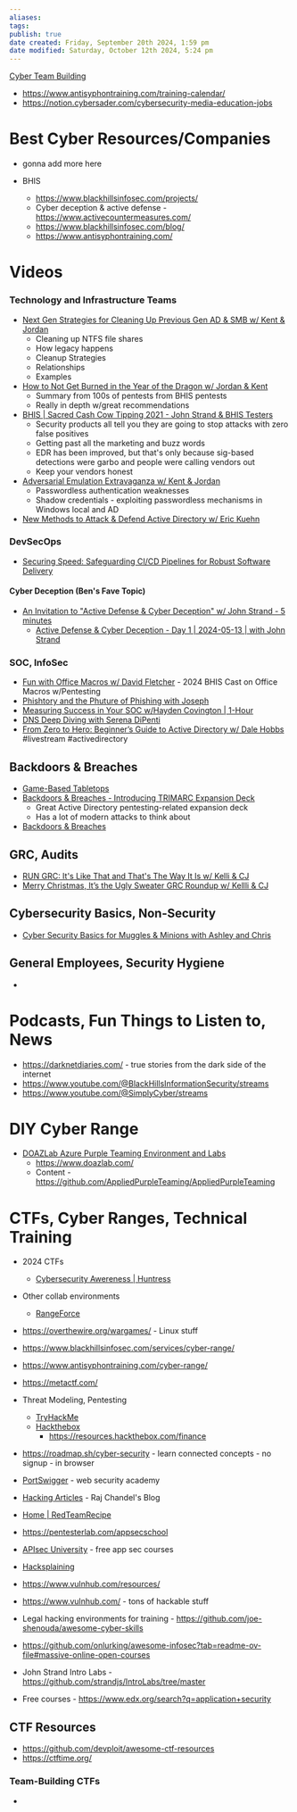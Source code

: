 ```yaml
---
aliases: 
tags: 
publish: true
date created: Friday, September 20th 2024, 1:59 pm
date modified: Saturday, October 12th 2024, 5:24 pm
---
```



[Cyber Team Building](../Cyber%20Team%20Building/Cyber%20Team%20Building.md)

- https://www.antisyphontraining.com/training-calendar/ 
- https://notion.cybersader.com/cybersecurity-media-education-jobs 

# Best Cyber Resources/Companies

- gonna add more here

- BHIS
    - https://www.blackhillsinfosec.com/projects/
    - Cyber deception & active defense - https://www.activecountermeasures.com/
    - https://www.blackhillsinfosec.com/blog/
    - https://www.antisyphontraining.com/

# Videos

### Technology and Infrastructure Teams

- [Next Gen Strategies for Cleaning Up Previous Gen AD & SMB w/ Kent & Jordan](https://www.youtube.com/watch?v=lud3T2mHiI4)
    - Cleaning up NTFS file shares
    - How legacy happens
    - Cleanup Strategies
    - Relationships
    - Examples
- [How to Not Get Burned in the Year of the Dragon w/ Jordan & Kent](https://www.youtube.com/watch?v=4ERqB2rwPO0)
    - Summary from 100s of pentests from BHIS pentests
    - Really in depth w/great recommendations
- [BHIS | Sacred Cash Cow Tipping 2021 - John Strand & BHIS Testers](https://www.youtube.com/watch?v=P_fHD_Er_dg)
    - Security products all tell you they are going to stop attacks with zero false positives
    - Getting past all the marketing and buzz words
    - EDR has been improved, but that's only because sig-based detections were garbo and people were calling vendors out
    - Keep your vendors honest
- [Adversarial Emulation Extravaganza w/ Kent & Jordan](https://www.youtube.com/watch?v=q_y05SOZvPY)
    - Passwordless authentication weaknesses
    - Shadow credentials - exploiting passwordless mechanisms in Windows local and AD
- [New Methods to Attack & Defend Active Directory w/ Eric Kuehn](https://www.youtube.com/watch?v=rSgj-oMxG0g)

### DevSecOps

- [Securing Speed: Safeguarding CI/CD Pipelines for Robust Software Delivery](https://www.youtube.com/watch?v=vd5JpQB_owg)

#### Cyber Deception (Ben's Fave Topic)

- [An Invitation to "Active Defense & Cyber Deception" w/ John Strand - 5 minutes](https://www.linkedin.com/posts/antisyphon-training_an-invitation-to-defense-activity-7043959108894355456-Bqyo?trk=public_profile_like_view)
    - [Active Defense & Cyber Deception - Day 1 | 2024-05-13 | with John Strand](https://www.youtube.com/watch?v=R-imWPT1HWo)
    

### SOC, InfoSec

- [Fun with Office Macros w/ David Fletcher](https://www.youtube.com/watch?v=cfKDnxeoTuQ) - 2024 BHIS Cast on Office Macros w/Pentesting
- [Phishtory and the Phuture of Phishing with Joseph](https://www.youtube.com/watch?v=jkApCKWsiUI)
- [Measuring Success in Your SOC w/Hayden Covington | 1-Hour](https://www.youtube.com/watch?v=RvsAy4xXrpQ)
- [DNS Deep Diving with Serena DiPenti](https://www.youtube.com/watch?v=p0Ar6eincE0)
- [From Zero to Hero: Beginner’s Guide to Active Directory w/ Dale Hobbs](https://www.youtube.com/watch?v=XwOV7HpVLEA) #livestream #activedirectory

## Backdoors & Breaches

- [Game-Based Tabletops](../Game-Based%20Tabletops/Game-Based%20Tabletops.md)
- [Backdoors & Breaches - Introducing TRIMARC Expansion Deck](https://www.youtube.com/watch?v=P4sQCjRyG0o)
    - Great Active Directory pentesting-related expansion deck
    - Has a lot of modern attacks to think about
- [Backdoors & Breaches](../Game-Based%20Tabletops/Backdoors%20&%20Breaches/Backdoors%20&%20Breaches.md)

## GRC, Audits

- [RUN GRC: It's Like That and That's The Way It Is w/ Kelli & CJ](https://www.youtube.com/watch?v=dD27sV_vbno)
- [Merry Christmas, It’s the Ugly Sweater GRC Roundup w/ Kellli & CJ](https://www.youtube.com/watch?v=F23uDx8D1ZM)

## Cybersecurity Basics, Non-Security

- [Cyber Security Basics for Muggles & Minions with Ashley and Chris](https://www.youtube.com/watch?v=N_WBsEkuz5w)

## General Employees, Security Hygiene

- 

# Podcasts, Fun Things to Listen to, News

- https://darknetdiaries.com/ - true stories from the dark side of the internet
- https://www.youtube.com/@BlackHillsInformationSecurity/streams 
- https://www.youtube.com/@SimplyCyber/streams 

# DIY Cyber Range

- [DOAZLab Azure Purple Teaming Environment and Labs](../../📁%2098%20-%20ARCHIVE/GradSchoolProjects/Honey%20Accounts%20in%20Windows%20AD/Tech%20Stack,%20Architecture,%20Tools.md)
    - https://www.doazlab.com/
    - Content - https://github.com/AppliedPurpleTeaming/AppliedPurpleTeaming

# CTFs, Cyber Ranges, Technical Training

- 2024 CTFs
	- [Cybersecurity Awereness | Huntress](https://www.huntress.com/cybersecurity-education/cybersecurity-awareness)

- Other collab environments
    - [RangeForce](https://rangeforce.com/)
- https://overthewire.org/wargames/ - Linux stuff
- https://www.blackhillsinfosec.com/services/cyber-range/
- https://www.antisyphontraining.com/cyber-range/
- https://metactf.com/
- Threat Modeling, Pentesting
    - [TryHackMe](https://tryhackme.com/)
    - [Hackthebox](https://www.hackthebox.com/)
        - https://resources.hackthebox.com/finance
- https://roadmap.sh/cyber-security - learn connected concepts - no signup - in browser
- [PortSwigger](https://portswigger.net/) - web security academy
- [Hacking Articles](https://www.hackingarticles.in/) - Raj Chandel's Blog
- [Home | RedTeamRecipe](https://redteamrecipe.com/)
- https://pentesterlab.com/appsecschool
- [APIsec University](https://www.apisecuniversity.com/) - free app sec courses
- [Hacksplaining](https://www.hacksplaining.com/)
- https://www.vulnhub.com/resources/
- https://www.vulnhub.com/ - tons of hackable stuff
- Legal hacking environments for training - https://github.com/joe-shenouda/awesome-cyber-skills
- https://github.com/onlurking/awesome-infosec?tab=readme-ov-file#massive-online-open-courses
- John Strand Intro Labs - https://github.com/strandjs/IntroLabs/tree/master
- Free courses - https://www.edx.org/search?q=application+security

## CTF Resources

- https://github.com/devploit/awesome-ctf-resources
- https://ctftime.org/

### Team-Building CTFs

- 
